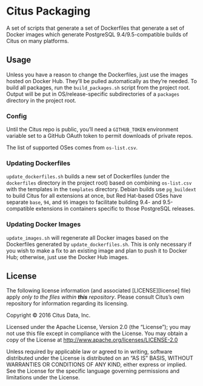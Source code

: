 # Citus Packaging

A set of scripts that generate a set of Dockerfiles that generate a set of Docker images which generate PostgreSQL 9.4/9.5-compatible builds of Citus on many platforms.

## Usage

Unless you have a reason to change the Dockerfiles, just use the images hosted on Docker Hub. They’ll be pulled automatically as they’re needed. To build all packages, run the `build_packages.sh` script from the project root. Output will be put in OS/release-specific subdirectories of a `packages` directory in the project root.

### Config

Until the Citus repo is public, you’ll need a `GITHUB_TOKEN` environment variable set to a GitHub OAuth token to permit downloads of private repos.

The list of supported OSes comes from `os-list.csv`.

### Updating Dockerfiles

`update_dockerfiles.sh` builds a new set of Dockerfiles (under the `dockerfiles` directory in the project root) based on combining `os-list.csv` with the templates in the `templates` directory. Debian builds use `pg_buildext` to build Citus for all extensions at once, but Red Hat-based OSes have separate `base`, `94`, and `95` images to facilitate building 9.4- and 9.5-compatible extensions in containers specific to those PostgreSQL releases.

### Updating Docker Images

`update_images.sh` will regenerate all Docker images based on the Dockerfiles generated by `update_dockerfiles.sh`. This is only necessary if you wish to make a fix to an existing image and plan to push it to Docker Hub; otherwise, just use the Docker Hub images.

## License

The following license information (and associated [LICENSE][license] file) apply _only to the files within **this** repository_. Please consult Citus’s own repository for information regarding its licensing.

Copyright © 2016 Citus Data, Inc.

Licensed under the Apache License, Version 2.0 (the “License”); you may not use this file except in compliance with the License. You may obtain a copy of the License at http://www.apache.org/licenses/LICENSE-2.0

Unless required by applicable law or agreed to in writing, software distributed under the License is distributed on an “AS IS” BASIS, WITHOUT WARRANTIES OR CONDITIONS OF ANY KIND, either express or implied. See the License for the specific language governing permissions and limitations under the License.
